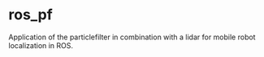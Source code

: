 # ros_pf
Application of the particlefilter in combination with a lidar for mobile robot localization in ROS.

